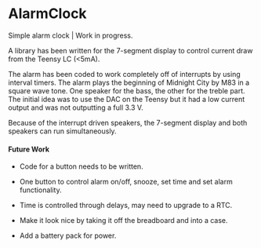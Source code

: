 # AlarmClock
Simple alarm clock | Work in progress.

A library has been written for the 7-segment display to control current draw from the Teensy LC (<5mA).

The alarm has been coded to work completely off of interrupts by using interval timers.  The alarm plays the beginning of Midnight City by M83 in a square wave tone.  One speaker for the bass, the other for the treble part.  The initial idea was to use the DAC on the Teensy but it had a low current output and was not outputting a full 3.3 V.

Because of the interrupt driven speakers, the 7-segment display and both speakers can run simultaneously.


#### Future Work
* Code for a button needs to be written.

* One button to control alarm on/off, snooze, set time and set alarm functionality.

* Time is controlled through delays, may need to upgrade to a RTC.

* Make it look nice by taking it off the breadboard and into a case.

* Add a battery pack for power.
